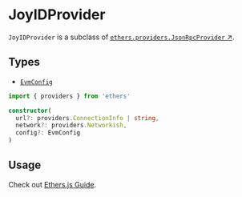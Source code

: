 # JoyIDProvider

`JoyIDProvider` is a subclass of [`ethers.providers.JsonRpcProvider` ↗](https://docs.ethers.org/v5/api/providers/jsonrpc-provider/).

## Types

- [`EvmConfig`](/apis/evm/init-config#evmconfig)

```ts
import { providers } from 'ethers'

constructor(
  url?: providers.ConnectionInfo | string,
  network?: providers.Networkish,
  config?: EvmConfig
)
```

## Usage

Check out [Ethers.js Guide](/guide/evm/adapters/ethers).

